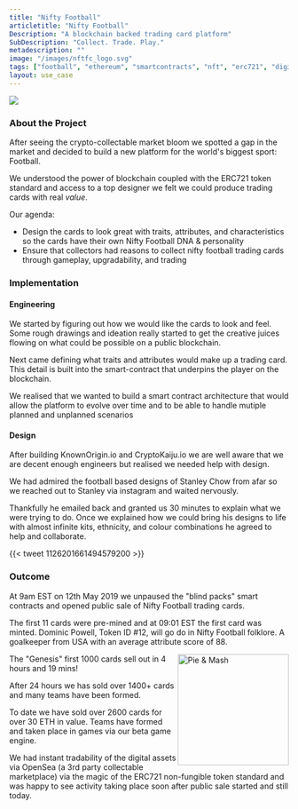 ```yaml
---
title: "Nifty Football"
articletitle: "Nifty Football"
Description: "A blockchain backed trading card platform"
SubDescription: "Collect. Trade. Play."
metadescription: ""
image: "/images/nftfc_logo.svg"
tags: ["football", "ethereum", "smartcontracts", "nft", "erc721", "digital art", "ipfs", "UX"]
layout: use_case
---
```


![](/images/banner-build-a-team.png)

### About the Project

After seeing the crypto-collectable market bloom we spotted a gap in the market and decided to build a new platform for the world's biggest sport: Football.

We understood the power of blockchain coupled with the ERC721 token standard and access to a top designer we felt we could produce trading cards with real _value_. 

Our agenda:

 * Design the cards to look great with traits, attributes, and characteristics so the cards have their own Nifty Football DNA & personality
 * Ensure that collectors had reasons to collect nifty football trading cards through gameplay, upgradability, and trading 


### Implementation

#### Engineering

We started by figuring out how we would like the cards to look and feel. Some rough drawings and ideation really started to get the creative juices flowing on what could be possible on a public blockchain.

Next came defining what traits and attributes would make up a trading card. This detail is built into the smart-contract that underpins the player on the blockchain.

We realised that we wanted to build a smart contract architecture that would allow the platform to evolve over time and to be able to handle mutiple planned and unplanned scenarios

#### Design

After building KnownOrigin.io and CryptoKaiju.io we are well aware that we are decent enough engineers but realised we needed help with design.

We had admired the football based designs of Stanley Chow from afar so  we reached out to Stanley via instagram and waited nervously.
                                                                       
Thankfully he emailed back and granted us 30 minutes to explain what we were trying to do. Once we explained how we could bring his designs to life with almost infinite kits, ethnicity, and colour combinations he agreed to help and collaborate.

{{< tweet 1126201661494579200 >}}

### Outcome

At 9am EST on 12th May 2019 we unpaused the "blind packs" smart contracts and opened public sale of Nifty Football trading cards.

The first 11 cards were pre-mined and at 09:01 EST the first card was minted. Dominic Powell, Token ID #12, will go do in Nifty Football folklore. A goalkeeper from USA with an average attribute score of 88.

<img src="/images/pieQuality.png" align="right" alt="Pie & Mash" style="width:200px;"/>

The "Genesis" first 1000 cards sell out in 4 hours and 19 mins!

After 24 hours we has sold over 1400+ cards and many teams have been formed.

To date we have sold over 2600 cards for over 30 ETH in value. Teams have formed and taken place in games via our beta game engine.

We had instant tradability of the digital assets via OpenSea (a 3rd party collectable marketplace) via the magic of the ERC721 non-fungible token standard and was happy to see activity taking place soon after public sale started and still today.






